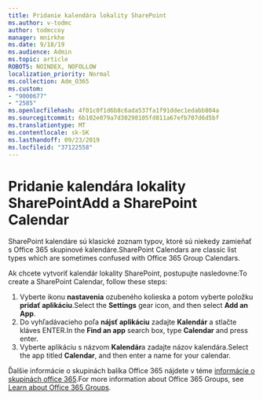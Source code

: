 ```yaml
---
title: Pridanie kalendára lokality SharePoint
ms.author: v-todmc
author: todmccoy
manager: mnirkhe
ms.date: 9/18/19
ms.audience: Admin
ms.topic: article
ROBOTS: NOINDEX, NOFOLLOW
localization_priority: Normal
ms.collection: Adm_O365
ms.custom:
- "9000677"
- "2585"
ms.openlocfilehash: 4f01c0f1d6b8c6ada537fa1f91ddec1edabb804a
ms.sourcegitcommit: 6b102e079a7d30298105fd811a67efb707d6d5bf
ms.translationtype: MT
ms.contentlocale: sk-SK
ms.lasthandoff: 09/23/2019
ms.locfileid: "37122558"
---
```

# <a name="add-a-sharepoint-calendar"></a><span data-ttu-id="b89f0-102">Pridanie kalendára lokality SharePoint</span><span class="sxs-lookup"><span data-stu-id="b89f0-102">Add a SharePoint Calendar</span></span>

<span data-ttu-id="b89f0-103">SharePoint kalendáre sú klasické zoznam typov, ktoré sú niekedy zamieňať s Office 365 skupinové kalendáre.</span><span class="sxs-lookup"><span data-stu-id="b89f0-103">SharePoint Calendars are classic list types which are sometimes confused with Office 365 Group Calendars.</span></span>
 
<span data-ttu-id="b89f0-104">Ak chcete vytvoriť kalendár lokality SharePoint, postupujte nasledovne:</span><span class="sxs-lookup"><span data-stu-id="b89f0-104">To create a SharePoint Calendar, follow these steps:</span></span>
 
1.  <span data-ttu-id="b89f0-105">Vyberte ikonu **nastavenia** ozubeného kolieska a potom vyberte položku **pridať aplikáciu**.</span><span class="sxs-lookup"><span data-stu-id="b89f0-105">Select the **Settings** gear icon, and then select **Add an App**.</span></span>
2.  <span data-ttu-id="b89f0-106">Do vyhľadávacieho poľa **nájsť aplikáciu** zadajte **Kalendár** a stlačte kláves ENTER.</span><span class="sxs-lookup"><span data-stu-id="b89f0-106">In the **Find an app** search box, type **Calendar** and press enter.</span></span>
3.  <span data-ttu-id="b89f0-107">Vyberte aplikáciu s názvom **Kalendár**a zadajte názov kalendára.</span><span class="sxs-lookup"><span data-stu-id="b89f0-107">Select the app titled **Calendar**, and then enter a name for your calendar.</span></span>

<span data-ttu-id="b89f0-108">Ďalšie informácie o skupinách balíka Office 365 nájdete v téme [informácie o skupinách office 365](https://support.office.com/article/Learn-about-Office-365-groups-b565caa1-5c40-40ef-9915-60fdb2d97fa2).</span><span class="sxs-lookup"><span data-stu-id="b89f0-108">For more information about Office 365 Groups, see [Learn about Office 365 Groups](https://support.office.com/article/Learn-about-Office-365-groups-b565caa1-5c40-40ef-9915-60fdb2d97fa2).</span></span>

